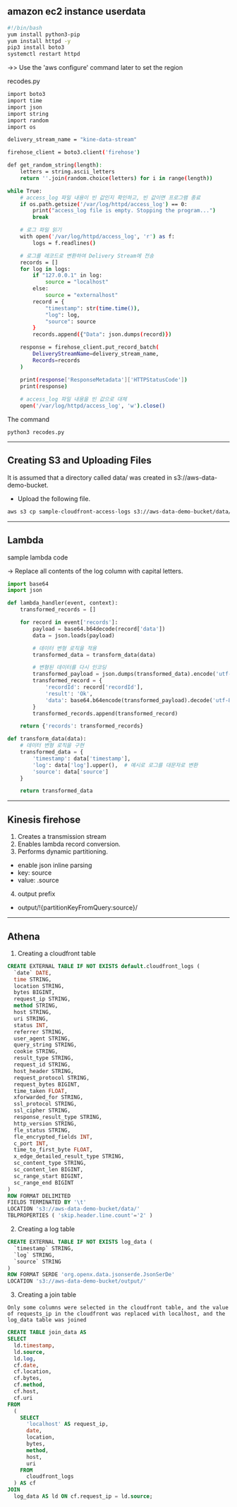 ## amazon ec2 instance userdata
```sh
#!/bin/bash
yum install python3-pip
yum install httpd -y
pip3 install boto3
systemctl restart httpd
```
->> Use the 'aws configure' command later to set the region

recodes.py
```sh
import boto3
import time
import json
import string
import random
import os

delivery_stream_name = "kine-data-stream"

firehose_client = boto3.client('firehose')

def get_random_string(length):
    letters = string.ascii_letters
    return ''.join(random.choice(letters) for i in range(length))

while True:
    # access_log 파일 내용이 빈 값인지 확인하고, 빈 값이면 프로그램 종료
    if os.path.getsize('/var/log/httpd/access_log') == 0:
        print("access_log file is empty. Stopping the program...")
        break

    # 로그 파일 읽기
    with open('/var/log/httpd/access_log', 'r') as f:
        logs = f.readlines()

    # 로그를 레코드로 변환하여 Delivery Stream에 전송
    records = []
    for log in logs:
        if "127.0.0.1" in log:
            source = "localhost"
        else:
            source = "externalhost"
        record = {
            "timestamp": str(time.time()),
            "log": log,
            "source": source
        }
        records.append({"Data": json.dumps(record)})

    response = firehose_client.put_record_batch(
        DeliveryStreamName=delivery_stream_name,
        Records=records
    )

    print(response['ResponseMetadata']['HTTPStatusCode'])
    print(response)
        
    # access_log 파일 내용을 빈 값으로 대체
    open('/var/log/httpd/access_log', 'w').close()
```

The command
```
python3 recodes.py
```

----
## Creating S3 and Uploading Files

It is assumed that a directory called data/ was created in s3://aws-data-demo-bucket.

- Upload the following file.
```bash
aws s3 cp sample-cloudfront-access-logs s3://aws-data-demo-bucket/data/
```
----------
## Lambda

sample lambda code

-> Replace all contents of the log column with capital letters.

```py
import base64
import json

def lambda_handler(event, context):
    transformed_records = []

    for record in event['records']:
        payload = base64.b64decode(record['data'])
        data = json.loads(payload)

        # 데이터 변형 로직을 적용
        transformed_data = transform_data(data)

        # 변형된 데이터를 다시 인코딩
        transformed_payload = json.dumps(transformed_data).encode('utf-8')
        transformed_record = {
            'recordId': record['recordId'],
            'result': 'Ok',
            'data': base64.b64encode(transformed_payload).decode('utf-8')
        }
        transformed_records.append(transformed_record)

    return {'records': transformed_records}

def transform_data(data):
    # 데이터 변형 로직을 구현
    transformed_data = {
        'timestamp': data['timestamp'],
        'log': data['log'].upper(),  # 예시로 로그를 대문자로 변환
        'source': data['source']
    }

    return transformed_data

```
-----
## Kinesis firehose

1. Creates a transmission stream
2. Enables lambda record conversion.
3. Performs dynamic partitioning.
- enable json inline parsing
- key: source
- value: .source
4. output prefix
- output/!{partitionKeyFromQuery:source}/

---

## Athena

1. Creating a cloudfront table
```sql
CREATE EXTERNAL TABLE IF NOT EXISTS default.cloudfront_logs (
  `date` DATE,
  time STRING,
  location STRING,
  bytes BIGINT,
  request_ip STRING,
  method STRING,
  host STRING,
  uri STRING,
  status INT,
  referrer STRING,
  user_agent STRING,
  query_string STRING,
  cookie STRING,
  result_type STRING,
  request_id STRING,
  host_header STRING,
  request_protocol STRING,
  request_bytes BIGINT,
  time_taken FLOAT,
  xforwarded_for STRING,
  ssl_protocol STRING,
  ssl_cipher STRING,
  response_result_type STRING,
  http_version STRING,
  fle_status STRING,
  fle_encrypted_fields INT,
  c_port INT,
  time_to_first_byte FLOAT,
  x_edge_detailed_result_type STRING,
  sc_content_type STRING,
  sc_content_len BIGINT,
  sc_range_start BIGINT,
  sc_range_end BIGINT
)
ROW FORMAT DELIMITED 
FIELDS TERMINATED BY '\t'
LOCATION 's3://aws-data-demo-bucket/data/'
TBLPROPERTIES ( 'skip.header.line.count'='2' )

```

2. Creating a log table

```sql
CREATE EXTERNAL TABLE IF NOT EXISTS log_data (
  `timestamp` STRING,
  `log` STRING,
  `source` STRING
)
ROW FORMAT SERDE 'org.openx.data.jsonserde.JsonSerDe'
LOCATION 's3://aws-data-demo-bucket/output/'
```

3. Creating a join table

```
Only some columns were selected in the cloudfront table, and the value of requests_ip in the cloudfront was replaced with localhost, and the log_data table was joined
```

```sql
CREATE TABLE join_data AS
SELECT
  ld.timestamp,
  ld.source,
  ld.log,
  cf.date,
  cf.location,
  cf.bytes,
  cf.method,
  cf.host,
  cf.uri
FROM
  (
    SELECT
      'localhost' AS request_ip,
      date,
      location,
      bytes,
      method,
      host,
      uri
    FROM
      cloudfront_logs
  ) AS cf
JOIN
  log_data AS ld ON cf.request_ip = ld.source;
```